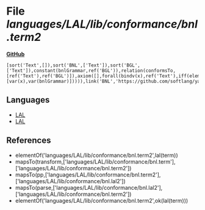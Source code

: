 # File _languages/LAL/lib/conformance/bnl.term2_
**[GitHub](https://github.com/softlang/yas/blob/master/languages/LAL/lib/conformance/bnl.term2)**
```
[sort('Text',[]),sort('BNL',['Text']),sort('BGL',['Text']),constant(bnlGrammar,ref('BGL')),relation(conformsTo,[ref('Text'),ref('BGL')]),axiom([],forall(bindv(x),ref('Text'),iff(element(var(x),ref('BNL')),relapp(conformsTo,[var(x),var(bnlGrammar)])))),link('BNL','https://github.com/softlang/yas/blob/master/languages/BNL'),link('BGL','https://github.com/softlang/yas/blob/master/languages/BGL'),link(bnlGrammar,'https://github.com/softlang/yas/blob/master/languages/BGL/cs.bgl')].
```

## Languages
* [LAL](../languages/LAL.md)
* [LAL](../languages/LAL.md)

## References
* elementOf('languages/LAL/lib/conformance/bnl.term2',lal(term))
* mapsTo(transform,['languages/LAL/lib/conformance/bnl.term'],['languages/LAL/lib/conformance/bnl.term2'])
* mapsTo(pp,['languages/LAL/lib/conformance/bnl.term2'],['languages/LAL/lib/conformance/bnl.lal2'])
* mapsTo(parse,['languages/LAL/lib/conformance/bnl.lal2'],['languages/LAL/lib/conformance/bnl.term2'])
* elementOf('languages/LAL/lib/conformance/bnl.term2',ok(lal(term)))
